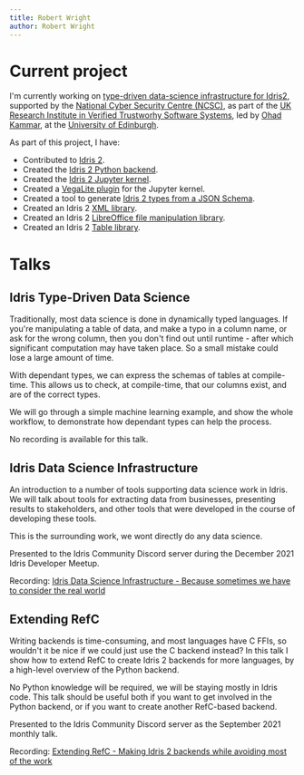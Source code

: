 ```yaml
---
title: Robert Wright
author: Robert Wright
---
```


# Current project

I'm currently working on [type-driven data-science infrastructure for Idris2](https://vetss.org.uk/type-driven-data-science-infrastructure-for-idris2/), supported by the [National Cyber Security Centre (NCSC)](https://www.ncsc.gov.uk/), as part of the [UK Research Institute in Verified Trustworhy Software Systems](https://vetss.org.uk/), led by [Ohad Kammar](https://www.denotational.co.uk/), at the [University of Edinburgh](https://www.ed.ac.uk/).

As part of this project, I have:

- Contributed to [Idris 2](https://github.com/idris-lang/Idris2).
- Created the [Idris 2 Python backend](https://github.com/madman-bob/idris2-python).
- Created the [Idris 2 Jupyter kernel](https://github.com/madman-bob/idris2-jupyter).
- Created a [VegaLite plugin](https://github.com/madman-bob/idris2-jupyter-vega) for the Jupyter kernel.
- Created a tool to generate [Idris 2 types from a JSON Schema](https://github.com/madman-bob/idris2-json-schema).
- Created an Idris 2 [XML library](https://github.com/madman-bob/idris2-xml).
- Created an Idris 2 [LibreOffice file manipulation library](https://github.com/madman-bob/idris2-odf).
- Created an Idris 2 [Table library](https://github.com/madman-bob/idris2-table).

# Talks

## Idris Type-Driven Data Science

Traditionally, most data science is done in dynamically typed languages. If you're manipulating a table of data, and make a typo in a column name, or ask for the wrong column, then you don't find out until runtime - after which significant computation may have taken place. So a small mistake could lose a large amount of time.

With dependant types, we can express the schemas of tables at compile-time. This allows us to check, at compile-time, that our columns exist, and are of the correct types.

We will go through a simple machine learning example, and show the whole workflow, to demonstrate how dependant types can help the process.

No recording is available for this talk.

## Idris Data Science Infrastructure

An introduction to a number of tools supporting data science work in Idris. We will talk about tools for extracting data from businesses, presenting results to stakeholders, and other tools that were developed in the course of developing these tools.

This is the surrounding work, we wont directly do any data science.

Presented to the Idris Community Discord server during the December 2021 Idris Developer Meetup.

Recording: [Idris Data Science Infrastructure - Because sometimes we have to consider the real world](https://www.youtube.com/watch?v=4jDlYJf9_34)

## Extending RefC

Writing backends is time-consuming, and most languages have C FFIs, so wouldn't it be nice if we could just use the C backend instead? In this talk I show how to extend RefC to create Idris 2 backends for more languages, by a high-level overview of the Python backend.

No Python knowledge will be required, we will be staying mostly in Idris code. This talk should be useful both if you want to get involved in the Python backend, or if you want to create another RefC-based backend.

Presented to the Idris Community Discord server as the September 2021 monthly talk.

Recording: [Extending RefC - Making Idris 2 backends while avoiding most of the work](https://www.youtube.com/watch?v=i-_U6US3bBk)
